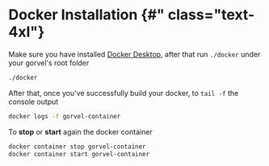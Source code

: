 # Docker Installation {#\" class="text-4xl"}

Make sure you have installed [Docker Desktop](https://www.docker.com/products/docker-desktop/), after that run `./docker` under your gorvel's root folder

```sh
./docker
```

After that, once you've successfully build your docker, to `tail -f` the console output

```sh
docker logs -f gorvel-container
```

To **stop** or **start** again the docker container

```sh
docker container stop gorvel-container
docker container start gorvel-container
```
